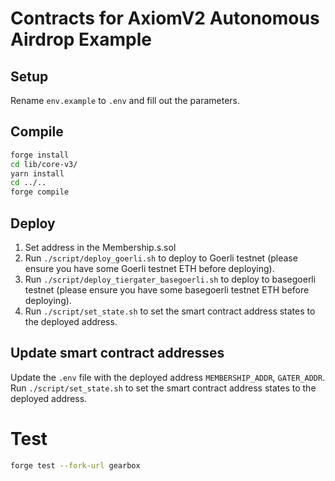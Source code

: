 # Contracts for AxiomV2 Autonomous Airdrop Example

## Setup

Rename `env.example` to `.env` and fill out the parameters.

## Compile

```bash
forge install
cd lib/core-v3/
yarn install
cd ../..
forge compile
```

## Deploy

1.  Set address in the Membership.s.sol
2.  Run `./script/deploy_goerli.sh` to deploy to Goerli testnet (please ensure you have some Goerli testnet ETH before deploying).
3.  Run `./script/deploy_tiergater_basegoerli.sh` to deploy to basegoerli testnet (please ensure you have some basegoerli testnet ETH before deploying).
4.  Run `./script/set_state.sh` to set the smart contract address states to the deployed address.

## Update smart contract addresses

Update the `.env` file with the deployed address `MEMBERSHIP_ADDR`, `GATER_ADDR`.
Run `./script/set_state.sh` to set the smart contract address states to the deployed address.

# Test

```bash
forge test --fork-url gearbox
```
